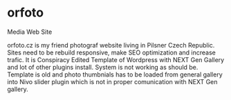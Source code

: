 orfoto
======

Media Web Site

orfoto.cz is my friend photograf website living in Pilsner Czech Republic.
Sites need to be rebuild responsive, make SEO optimization and increase trafic.
It is Conspiracy Edited Template of Wordpress with NEXT Gen Gallery and lot of other plugins install.
System is not working as should be. Template is old and photo thumbnials has to be loaded from general gallery into
Nivo slider plugin which is not in proper comunication with NEXT Gen gallery.

